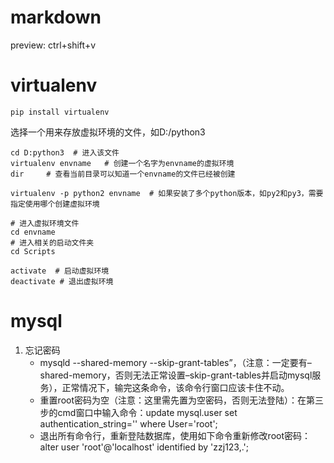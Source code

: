 # markdown
preview: ctrl+shift+v

# virtualenv

`pip install virtualenv`

选择一个用来存放虚拟环境的文件，如D:/python3
```
cd D:python3  # 进入该文件
virtualenv envname   # 创建一个名字为envname的虚拟环境
dir     # 查看当前目录可以知道一个envname的文件已经被创建

virtualenv -p python2 envname  # 如果安装了多个python版本，如py2和py3，需要指定使用哪个创建虚拟环境

# 进入虚拟环境文件
cd envname
# 进入相关的启动文件夹
cd Scripts

activate  # 启动虚拟环境
deactivate # 退出虚拟环境
```
# mysql
1. 忘记密码
   - mysqld --shared-memory --skip-grant-tables”，（注意：一定要有–shared-memory，否则无法正常设置–skip-grant-tables并启动mysql服务），正常情况下，输完这条命令，该命令行窗口应该卡住不动。
   - 重置root密码为空（注意：这里需先置为空密码，否则无法登陆）：在第三步的cmd窗口中输入命令：update mysql.user set authentication_string='' where User='root';
   - 退出所有命令行，重新登陆数据库，使用如下命令重新修改root密码：alter user 'root'@'localhost' identified by 'zzj123,.';